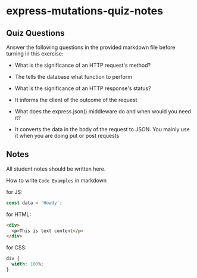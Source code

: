 # express-mutations-quiz-notes

## Quiz Questions

Answer the following questions in the provided markdown file before turning in this exercise:

- What is the significance of an HTTP request's method?

- The tells the database what function to perform

- What is the significance of an HTTP response's status?

- It informs the client of the outcome of the request

- What does the express.json() middleware do and when would you need it?

- It converts the data in the body of the request to JSON. You mainly use it when you are doing put or post requests

## Notes

All student notes should be written here.

How to write `Code Examples` in markdown

for JS:

```javascript
const data = 'Howdy';
```

for HTML:

```html
<div>
  <p>This is text content</p>
</div>
```

for CSS:

```css
div {
  width: 100%;
}
```
